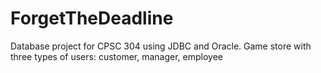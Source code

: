 # ForgetTheDeadline
Database project for CPSC 304 using JDBC and Oracle. Game store with three types of users: customer, manager, employee
